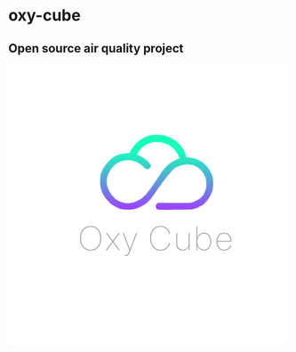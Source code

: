# oxy-cube
## Open source air quality project

![alt text](https://github.com/arminsalcin/oxy-cube/blob/main/resources/logo.png)
